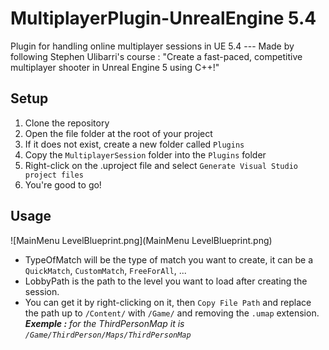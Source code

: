 # MultiplayerPlugin-UnrealEngine 5.4
 Plugin for handling online multiplayer sessions in UE 5.4 --- Made by following Stephen Ulibarri's course : "Create a fast-paced, competitive multiplayer shooter in Unreal Engine 5 using C++!" 

## Setup
1. Clone the repository
2. Open the file folder at the root of your project
3. If it does not exist, create a new folder called `Plugins`
4. Copy the `MultiplayerSession` folder into the `Plugins` folder
5. Right-click on the .uproject file and select `Generate Visual Studio project files`
6. You're good to go!

## Usage
 
![MainMenu LevelBlueprint.png](MainMenu LevelBlueprint.png)
 - TypeOfMatch will be the type of match you want to create, it can be a `QuickMatch`, `CustomMatch`, `FreeForAll`, ...
 - LobbyPath is the path to the level you want to load after creating the session. 
 - You can get it by right-clicking on it, then `Copy File Path` and replace the path up to `/Content/` with `/Game/` and removing the `.umap` extension.
_**Exemple :** for the ThirdPersonMap it is `/Game/ThirdPerson/Maps/ThirdPersonMap`_